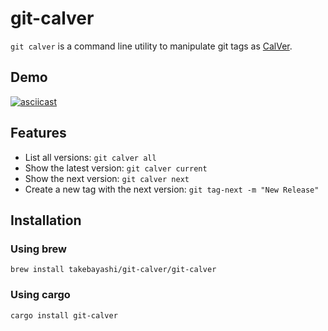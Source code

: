 # git-calver

`git calver` is a command line utility to manipulate git tags as [CalVer](https://calver.org).

## Demo

[![asciicast](https://asciinema.org/a/306537.svg)](https://asciinema.org/a/306537)

## Features

* List all versions: `git calver all`
* Show the latest version: `git calver current`
* Show the next version: `git calver next`
* Create a new tag with the next version: `git tag-next -m "New Release"`

## Installation

### Using brew

```
brew install takebayashi/git-calver/git-calver
```

### Using cargo

```
cargo install git-calver
```
